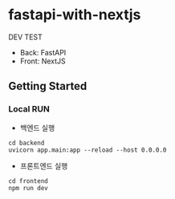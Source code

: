 # fastapi-with-nextjs
DEV TEST
- Back: FastAPI
- Front: NextJS


## Getting Started
### Local RUN
- 백엔드 실행
```
cd backend
uvicorn app.main:app --reload --host 0.0.0.0
```
- 프론트엔드 실행
```
cd frontend
npm run dev
```
